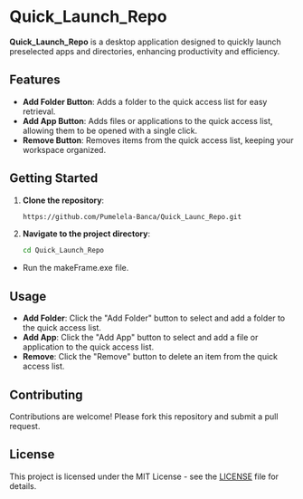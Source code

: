 # Quick_Launch_Repo

**Quick_Launch_Repo** is a desktop application designed to quickly launch preselected apps and directories, enhancing productivity and efficiency.

## Features

- **Add Folder Button**: Adds a folder to the quick access list for easy retrieval.
- **Add App Button**: Adds files or applications to the quick access list, allowing them to be opened with a single click.
- **Remove Button**: Removes items from the quick access list, keeping your workspace organized.

## Getting Started

1. **Clone the repository**:
    ```bash
    https://github.com/Pumelela-Banca/Quick_Launc_Repo.git
    ```
2. **Navigate to the project directory**:
    ```bash
    cd Quick_Launch_Repo
    ```
- Run the makeFrame.exe file.
## Usage

- **Add Folder**: Click the "Add Folder" button to select and add a folder to the quick access list.
- **Add App**: Click the "Add App" button to select and add a file or application to the quick access list.
- **Remove**: Click the "Remove" button to delete an item from the quick access list.

## Contributing

Contributions are welcome! Please fork this repository and submit a pull request.

## License

This project is licensed under the MIT License - see the [LICENSE](LICENSE) file for details.
